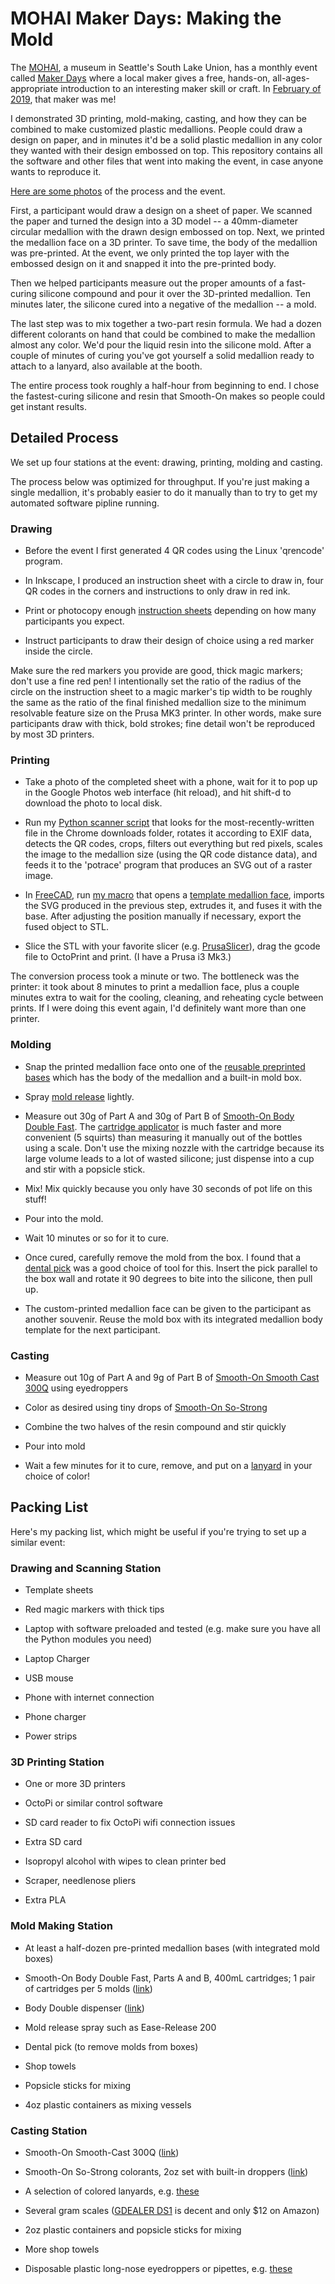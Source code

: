 
# MOHAI Maker Days: Making the Mold

The [MOHAI](https://mohai.org/), a museum in Seattle's South Lake
Union, has a monthly event called [Maker
Days](https://mohai.org/program/maker-days/) where a local maker gives
a free, hands-on, all-ages-appropriate introduction to an interesting
maker skill or craft. In [February of
2019](https://mohai.org/event/maker-day-making-the-mold/), that maker
was me!

I demonstrated 3D printing, mold-making, casting, and how they can be
combined to make customized plastic medallions.  People could draw a
design on paper, and in minutes it'd be a solid plastic medallion in
any color they wanted with their design embossed on top.  This
repository contains all the software and other files that went into
making the event, in case anyone wants to reproduce it.

[Here are some photos](https://photos.app.goo.gl/AzxZ8Njd79hLUo9N7) of
the process and the event.

First, a participant would draw a design on a sheet of paper. We
scanned the paper and turned the design into a 3D model -- a
40mm-diameter circular medallion with the drawn design embossed on
top. Next, we printed the medallion face on a 3D printer. To save
time, the body of the medallion was pre-printed. At the event, we only
printed the top layer with the embossed design on it and snapped it
into the pre-printed body.

Then we helped participants measure out the proper amounts of a
fast-curing silicone compound and pour it over the 3D-printed
medallion. Ten minutes later, the silicone cured into a negative of
the medallion -- a mold.

The last step was to mix together a two-part resin formula. We had a
dozen different colorants on hand that could be combined to make the
medallion almost any color. We'd pour the liquid resin into the
silicone mold. After a couple of minutes of curing you've got yourself
a solid medallion ready to attach to a lanyard, also available at the
booth.

The entire process took roughly a half-hour from beginning to end. I
chose the fastest-curing silicone and resin that Smooth-On makes so
people could get instant results.

## Detailed Process

We set up four stations at the event: drawing, printing, molding and
casting.

The process below was optimized for throughput. If you're just making
a single medallion, it's probably easier to do it manually than to try
to get my automated software pipline running.

### Drawing

* Before the event I first generated 4 QR codes using the Linux
  'qrencode' program.

* In Inkscape, I produced an instruction sheet with a circle to draw
  in, four QR codes in the corners and instructions to only draw in
  red ink.

* Print or photocopy enough [instruction
  sheets](https://github.com/jelson/mohai/blob/master/worksheet/v2/worksheet.pdf)
  depending on how many participants you expect.

* Instruct participants to draw their design of choice using a red
  marker inside the circle.

Make sure the red markers you provide are good, thick magic markers;
don't use a fine red pen! I intentionally set the ratio of the radius
of the circle on the instruction sheet to a magic marker's tip width
to be roughly the same as the ratio of the final finished medallion
size to the minimum resolvable feature size on the Prusa MK3 printer.
In other words, make sure participants draw with thick, bold strokes; 
fine detail won't be reproduced by most 3D printers.

### Printing

* Take a photo of the completed sheet with a phone, wait for it to pop
  up in the Google Photos web interface (hit reload), and hit shift-d
  to download the photo to local disk.

* Run my [Python scanner
  script](https://github.com/jelson/mohai/blob/master/perspective-fixer/converter.py)
  that looks for the most-recently-written file in the Chrome
  downloads folder, rotates it according to EXIF data, detects the QR
  codes, crops, filters out everything but red pixels, scales the
  image to the medallion size (using the QR code distance data), and
  feeds it to the 'potrace' program that produces an SVG out of a
  raster image.

* In [FreeCAD](https://www.freecadweb.org), run [my
  macro](https://github.com/jelson/mohai/blob/master/base/emboss-manual.FCMacro)
  that opens a [template medallion
  face](https://github.com/jelson/mohai/blob/master/base/Medallion%20Face%20Template%20Rev%20B.FCStd),
  imports the SVG produced in the previous step, extrudes it, and
  fuses it with the base. After adjusting the position manually if
  necessary, export the fused object to STL.

* Slice the STL with your favorite slicer
  (e.g. [PrusaSlicer](https://www.prusa3d.com/prusaslicer/)), drag the
  gcode file to OctoPrint and print. (I have a Prusa i3 Mk3.)

The conversion process took a minute or two. The bottleneck was the
printer: it took about 8 minutes to print a medallion face, plus a
couple minutes extra to wait for the cooling, cleaning, and reheating
cycle between prints. If I were doing this event again, I'd definitely
want more than one printer.

### Molding

* Snap the printed medallion face onto one of the [reusable preprinted
  bases](https://github.com/jelson/mohai/blob/master/base/Medallion%20Base%20Rev%20G.stl)
  which has the body of the medallion and a built-in mold box.

* Spray [mold
  release](https://www.smooth-on.com/product-line/ease-release/)
  lightly.

* Measure out 30g of Part A and 30g of Part B of [Smooth-On Body
Double
Fast](https://www.smooth-on.com/products/body-double-fast-set/). The
[cartridge
applicator](https://www.reynoldsam.com/product/dispensing-guns/) is
much faster and more convenient (5 squirts) than measuring it manually
out of the bottles using a scale. Don't use the mixing nozzle with the
cartridge because its large volume leads to a lot of wasted silicone;
just dispense into a cup and stir with a popsicle stick.

* Mix! Mix quickly because you only have 30 seconds of pot life on
  this stuff!

* Pour into the mold.

* Wait 10 minutes or so for it to cure.

* Once cured, carefully remove the mold from the box. I found that a
  [dental
  pick](https://www.amazon.com/Dental-Duty-Hygiene-Calculus-Stainless/dp/B01LOM4ISM/ref=sr_1_1_sspa?crid=1EFUAWSWJ6C8K&keywords=dental%2Bpicks%2Bstainless%2Bsteel&qid=1559246631&s=gateway&sprefix=dentail%2Bpic%2Caps%2C193&sr=8-1-spons&th=1)
  was a good choice of tool for this. Insert the pick parallel to the
  box wall and rotate it 90 degrees to bite into the silicone, then
  pull up.

* The custom-printed medallion face can be given to the participant as
  another souvenir. Reuse the mold box with its integrated medallion
  body template for the next participant.

### Casting

* Measure out 10g of Part A and 9g of Part B of [Smooth-On Smooth Cast
  300Q](https://www.smooth-on.com/products/smooth-cast-300q/) using
  eyedroppers

* Color as desired using tiny drops of [Smooth-On
  So-Strong](https://www.smooth-on.com/product-line/strong/)

* Combine the two halves of the resin compound and stir quickly

* Pour into mold

* Wait a few minutes for it to cure, remove, and put on a
  [lanyard](https://www.amazon.com/gp/product/B018JW4IBC/ref=oh_aui_search_asin_title?ie=UTF8&psc=1)
  in your choice of color!

## Packing List

Here's my packing list, which might be useful if you're trying to set
up a similar event:

### Drawing and Scanning Station

* Template sheets

* Red magic markers with thick tips

* Laptop with software preloaded and tested (e.g. make sure you have
  all the Python modules you need)

* Laptop Charger

* USB mouse

* Phone with internet connection

* Phone charger

* Power strips

### 3D Printing Station

* One or more 3D printers

* OctoPi or similar control software

* SD card reader to fix OctoPi wifi connection issues

* Extra SD card

* Isopropyl alcohol with wipes to clean printer bed

* Scraper, needlenose pliers

* Extra PLA

### Mold Making Station

* At least a half-dozen pre-printed medallion bases (with integrated
  mold boxes)

* Smooth-On Body Double Fast, Parts A and B, 400mL cartridges; 1 pair
  of cartridges per 5 molds
  ([link](https://www.reynoldsam.com/product/body-double/))

* Body Double dispenser
  ([link](https://www.reynoldsam.com/product/dispensing-guns/))

* Mold release spray such as Ease-Release 200

* Dental pick (to remove molds from boxes)

* Shop towels

* Popsicle sticks for mixing

* 4oz plastic containers as mixing vessels

### Casting Station

* Smooth-On Smooth-Cast 300Q
  ([link](https://www.reynoldsam.com/product/smooth-cast-300/))

* Smooth-On So-Strong colorants, 2oz set with built-in droppers
  ([link](https://www.reynoldsam.com/product/strong-color-tints/))

* A selection of colored lanyards, e.g. [these](https://www.amazon.com/gp/product/B018LPNI5O/ref=ppx_yo_dt_b_search_asin_title?ie=UTF8&psc=1)

* Several gram scales ([GDEALER
  DS1](https://www.amazon.com/gp/product/B01E6RE3A0/ref=oh_aui_search_asin_title?ie=UTF8&psc=1)
  is decent and only $12 on Amazon)

* 2oz plastic containers and popsicle sticks for mixing

* More shop towels

* Disposable plastic long-nose eyedroppers or pipettes,
  e.g. [these](https://www.amazon.com/Rienar-Disposable-Transfer-Graduated-Pipettes/dp/B00P7QZDK4/ref=sr_1_6?keywords=long+eye+dropper&qid=1559247553&s=gateway&sr=8-6-spell)
